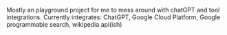 Mostly an playground project for me to mess around with chatGPT and tool integrations.
Currently integrates: ChatGPT, Google Cloud Platform, Google programmable search, wikipedia api(ish)
